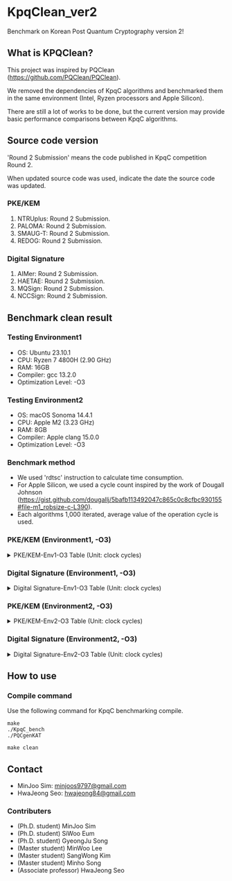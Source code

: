 # KpqClean_ver2
Benchmark on Korean Post Quantum Cryptography version 2!

## What is KPQClean?
This project was inspired by PQClean (<https://github.com/PQClean/PQClean>).

We removed the dependencies of KpqC algorithms and benchmarked them in the same environment (Intel, Ryzen processors and Apple Silicon).

There are still a lot of works to be done, but the current version may provide basic performance comparisons between KpqC algorithms.

## Source code version
'Round 2 Submission' means the code published in KpqC competition Round 2.

When updated source code was used, indicate the date the source code was updated.

### PKE/KEM
1. NTRUplus: Round 2 Submission.
2. PALOMA: Round 2 Submission.
3. SMAUG-T: Round 2 Submission.
4. REDOG: Round 2 Submission.

### Digital Signature
1. AIMer: Round 2 Submission.
2. HAETAE: Round 2 Submission.
3. MQSign: Round 2 Submission.
4. NCCSign: Round 2 Submission.

## Benchmark clean result
### Testing Environment1
* OS: Ubuntu 23.10.1
* CPU: Ryzen 7 4800H (2.90 GHz)
* RAM: 16GB
* Compiler: gcc 13.2.0
* Optimization Level: -O3

### Testing Environment2
* OS: macOS Sonoma 14.4.1
* CPU: Apple M2 (3.23 GHz)
* RAM: 8GB
* Compiler: Apple clang 15.0.0
* Optimization Level: -O3

### Benchmark method
* We used 'rdtsc' instruction to calculate time consumption.
* For Apple Silicon, we used a cycle count inspired by the work of Dougall Johnson (https://gist.github.com/dougallj/5bafb113492047c865c0c8cfbc930155#file-m1_robsize-c-L390).
* Each algorithms 1,000 iterated, average value of the operation cycle is used.

### PKE/KEM (Environment1, -O3)
<details>
<summary>PKE/KEM-Env1-O3 Table (Unit: clock cycles)</summary>
    
|Algorithm     		|  Keygen(Avr.)			| Encapsulation(Avr.) 	| Decapsulation(Avr.)	|
|-------------: 	| -------------: 		| -------------:		| -------------:		|
|NTRUplus-KEM576			| 332,182 		 		| 81,645				  | 104,401 		 		| 
|NTRUplus-KEM768			| 340,466 		 		| 106,755			    | 135,825 		 		| 
|NTRUplus-KEM864			| 348,919		 		  | 111,143 				| 149,990  		 	| 
|NTRUplus-KEM1152			| 712,237 		 		| 162,622 				| 222,245 		 		| 
|NTRUplus-PKE576			| 318,433 		 		| 83,165  				| 106,562 		 		| 
|NTRUplus-PKE768			| 353,751 		 		| 111,652 				| 143,420 		 		| 
|NTRUplus-PKE864			| 349,104 		 		| 110,053 				| 152,146 		 		| 
|NTRUplus-PKE1152			| 731,388		 		  | 162,449 				| 226,607 		 		| 
|PALOMA-128			        | 128,929,992 		| 131,703 				| 8,337,680 			| 
|PALOMA-192		            | 615,092,474 		| 177,833  		  	| 43,985,795  		| 
|PALOMA-256			        | 725,282,687 	  | 206,778				  | 45,836,617 		 	| 
|SMAUG-T1			        | 145,860 		 		| 47,136 				  | 62,174 		 		| 
|SMAUG-T3		            | 161,114 		 		| 85,677 				  | 117,123 		 		| 
|SMAUG-T5			        | 234,227 		 		| 136,419 				| 165,587  		 	| 
|SMAUG-Timer			    | 144,698 		 		| 46,523 				  |61,796  		 		| 
</details>

### Digital Signature (Environment1, -O3)
<details>
<summary>Digital Signature-Env1-O3 Table (Unit: clock cycles)</summary>
 
    
|Algorithm     		|  Keygen(Avr.)			| Sign(Avr.) 	| Verify(Avr.)	|
|-------------: 	| -------------: 		| -------------:		| -------------:		|
|HAETAE-2			            | 1,086,829 		 	| 5,639,462 				| 160,377 		 		| 
|HAETAE-3			            | 1,897,209		 		| 1,070,599 				| 276,481 		 		| 
|HAETAE-5			            | 2,122,213 		 	| 13,411,296 				| 333,770 		 		| 
|AIMer128f		            | 155,111 		 		| 7,236,172 				| 6,676,185 		 	| 
|AIMer128s		            | 174,830 		 		| 58,055,082 				| 58,217,757 		 	| 
|AIMer192f		            | 284,716 		 		| 13,351,108 				| 12,581,230		 	| 
|AIMer192s		            | 293,584 		 		| 102,426,567 			| 101,274,181 		| 
|AIMer256f		            | 568,675 		 		| 34,666,515 				| 32,126,343 		 	| 
|AIMer256s		            | 585,918  		   	| 268,651,783  			| 265,640,437 		| 
|MQSign_MQLR_256_72_46		| 77,336,141 		 	| 466,869  				  | 690,533 		 		| 
|MQSign_MQLR_256_112_72		| 295,578,451 		| 1,296,108 				| 2,096,399 		 	| 
|MQSign_MQLR_256_148_96		| 1,035,436,225 	| 3,950,994 				| 6,022,689		 		| 
|MQSign_MQRR_256_72_46		| 159,130,687 		| 1,151,192  				| 1,024,099 		 	| 
|MQSign_MQRR_256_112_72		| 651,080,248 		| 3,431,217 				| 3,506,125 		 	| 
|MQSign_MQRR_256_148_96		| 2,283,170,414 	| 13,836,357  			| 13,635,281		 	| 
|NCCSign-1		            | 286,699 		 		| 483,231 				  | 286,951  		 		| 
|NCCSign-3		            | 366,008 		 		| 940,073 				  | 389,236 		 		| 
|NCCSign-5		            | 493,050 		 		| 967,367 				  |  587,347		 		| 
</details>

### PKE/KEM (Environment2, -O3)
<details>
<summary>PKE/KEM-Env2-O3 Table (Unit: clock cycles)</summary>
    
|Algorithm     		|  Keygen(Avr.)			| Encapsulation(Avr.) 	| Decapsulation(Avr.)	|
|-------------: 	| -------------: 		| -------------:		| -------------:		|
|NTRUplus-KEM576			| 165,658  		 		| 64,129 				| 75,639 		 		| 
|NTRUplus-KEM768			| 164,191  		 		| 74,306 				| 85,110 		 		| 
|NTRUplus-KEM864			| 173,677  		 		| 84,111 				| 100,120  		 	| 
|NTRUplus-KEM1152			| 415,075  		 		| 110,187  			| 137,234  		 	| 
|NTRUplus-PKE576			| 158,546  		 		| 59,646  			| 68,249 		 		| 
|NTRUplus-PKE768			| 164,528  		 	  | 74,715  			| 85,527 		 		| 
|NTRUplus-PKE864			| 173,810  		 		| 85,018 				| 100,446  		 	| 
|NTRUplus-PKE1152			| 416,032  		 		| 110,185  			| 137,379 		 	| 
|PALOMA-128			      | 117,973,298  		| 58,041  			| 8,063,384  		| 
|PALOMA-192		        | 561,356,686  		| 81,429  			| 39,805,620  	| 
|PALOMA-256			      | 682,457,804  		| 97,059 				| 42,658,333  	| 
|SMAUG-T1			        | 41,363  		 		| 39,849  			| 48,758 		 		| 
|SMAUG-T3		          | 75,708  		 		| 64,798  			| 78,298 		 		| 
|SMAUG-T5			        | 114,736  		 		| 116,486  			| 132,236 		 	| 
|SMAUG-Timer			    | 40,950  		 		| 39,688  			| 47,789  		 	| 
</details>
</details>

### Digital Signature (Environment2, -O3)
<details>
<summary>Digital Signature-Env2-O3 Table (Unit: clock cycles)</summary>
 
    
|Algorithm     		|  Keygen(Avr.)			| Sign(Avr.) 	| Verify(Avr.)	|
|-------------: 	| -------------: 		| -------------:		| -------------:		|
|HAETAE-2			            | 863,297 		 	  | 2,670,407 				| 136,342 		 		| 
|HAETAE-3			            | 1,803,954		 		| 2,138,297				  | 238,286 		 		| 
|HAETAE-5			            | 1,982,518 		 	| 2,619,443 				| 299,583 		 		| 
|AIMer128f		            | 71,406 		 		  | 7,817,433				  | 7,189,155  		 	| 
|AIMer128s		            | 71,503 		 		  | 63,790,236 				| 65,001,324  		| 
|AIMer192f		            | 171,355 		 		| 12,310,116  			| 11,319,655 		 	| 
|AIMer192s		            | 172,591 		 		| 97,870,611 			  | 101,761,394 		| 
|AIMer256f		            | 390,021  		     | 33,221,322			  | 29,626,790  		| 
|AIMer256s		            | 385,169  		    | 249,178,468  			| 253,957,585 		| 
|MQSign_MQLR_256_72_46		| 114,471,983  		| 925,457  				  | 1,389,234 	 		| 
|MQSign_MQLR_256_112_72		| 548,203,425 		| 3,146,747  				| 5,193,515 		 	| 
|MQSign_MQLR_256_148_96		| 1,579,111,570  	| 7,179,713 				| 11,774,727 	 		| 
|MQSign_MQRR_256_72_46		| 140,680,597 		| 1,392,204   			| 1,360,443 		 	| 
|MQSign_MQRR_256_112_72		| 648,075,641  		| 4,831,374 				| 5,081,924		 		| 
|MQSign_MQRR_256_148_96		| 1,816,681,327  	| 11,128,693  			| 12,079,540 	 		| 
|NCCSign-1		            | 167,169 		 		| 706,939				    | 217,624 		 		| 
|NCCSign-3		            | 218,250	 		    | 454,822 				  | 279,255 	 		    | 
|NCCSign-5		            | 337,004 		 		| 1,142,698				  | 445,731	 		    | 

</details>


## How to use
### Compile command
Use the following command for KpqC benchmarking compile.

    make
    ./KpqC_bench
    ./PQCgenKAT
    
    make clean

## Contact
* MinJoo Sim: <minjoos9797@gmail.com>
* HwaJeong Seo: <hwajeong84@gmail.com>

### Contributers
* (Ph.D. student) MinJoo Sim
* (Ph.D. student) SiWoo Eum
* (Ph.D. student) GyeongJu Song
* (Master student) MinWoo Lee
* (Master student) SangWong Kim
* (Master student) Minho Song
* (Associate professor) HwaJeong Seo

    
